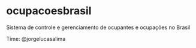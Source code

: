 # ocupacoesbrasil
Sistema de controle e gerenciamento de ocupantes e ocupações no Brasil

Time:
@jorgelucasalima
